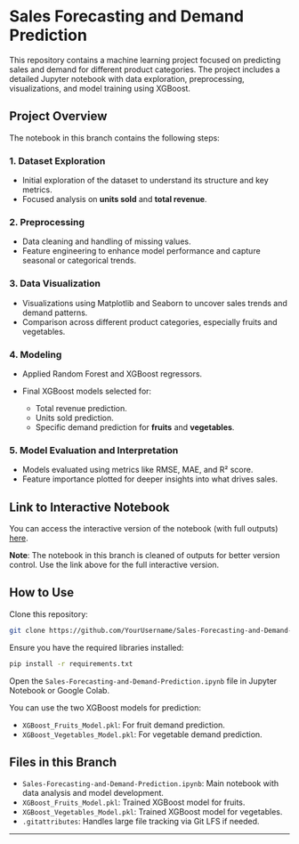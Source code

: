 # Sales Forecasting and Demand Prediction

This repository contains a machine learning project focused on predicting sales and demand for different product categories. The project includes a detailed Jupyter notebook with data exploration, preprocessing, visualizations, and model training using XGBoost.

## Project Overview

The notebook in this branch contains the following steps:

### 1. Dataset Exploration

* Initial exploration of the dataset to understand its structure and key metrics.
* Focused analysis on **units sold** and **total revenue**.

### 2. Preprocessing

* Data cleaning and handling of missing values.
* Feature engineering to enhance model performance and capture seasonal or categorical trends.

### 3. Data Visualization

* Visualizations using Matplotlib and Seaborn to uncover sales trends and demand patterns.
* Comparison across different product categories, especially fruits and vegetables.

### 4. Modeling

* Applied Random Forest and XGBoost regressors.
* Final XGBoost models selected for:

  * Total revenue prediction.
  * Units sold prediction.
  * Specific demand prediction for **fruits** and **vegetables**.

### 5. Model Evaluation and Interpretation

* Models evaluated using metrics like RMSE, MAE, and R² score.
* Feature importance plotted for deeper insights into what drives sales.

## Link to Interactive Notebook

You can access the interactive version of the notebook (with full outputs) [here](https://colab.research.google.com/drive/18yufPDnhCvpQnZrP1WShxb0hdPEX7_OG?usp=drive_link).

**Note**: The notebook in this branch is cleaned of outputs for better version control. Use the link above for the full interactive version.

## How to Use

Clone this repository:

```bash
git clone https://github.com/YourUsername/Sales-Forecasting-and-Demand-Prediction
```

Ensure you have the required libraries installed:

```bash
pip install -r requirements.txt
```

Open the `Sales-Forecasting-and-Demand-Prediction.ipynb` file in Jupyter Notebook or Google Colab.

You can use the two XGBoost models for prediction:

* `XGBoost_Fruits_Model.pkl`: For fruit demand prediction.
* `XGBoost_Vegetables_Model.pkl`: For vegetable demand prediction.

## Files in this Branch

* `Sales-Forecasting-and-Demand-Prediction.ipynb`: Main notebook with data analysis and model development.
* `XGBoost_Fruits_Model.pkl`: Trained XGBoost model for fruits.
* `XGBoost_Vegetables_Model.pkl`: Trained XGBoost model for vegetables.
* `.gitattributes`: Handles large file tracking via Git LFS if needed.

---

